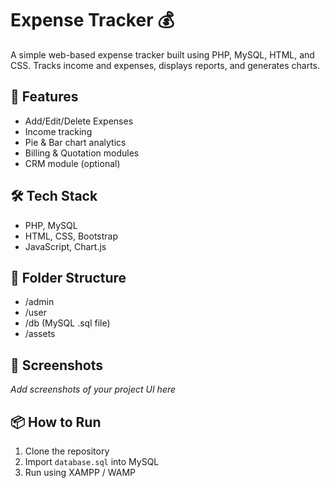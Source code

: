 # Expense Tracker 💰

A simple web-based expense tracker built using PHP, MySQL, HTML, and CSS. 
Tracks income and expenses, displays reports, and generates charts.

## 🚀 Features
- Add/Edit/Delete Expenses
- Income tracking
- Pie & Bar chart analytics
- Billing & Quotation modules
- CRM module (optional)

## 🛠️ Tech Stack
- PHP, MySQL
- HTML, CSS, Bootstrap
- JavaScript, Chart.js

## 📁 Folder Structure
- /admin
- /user
- /db (MySQL .sql file)
- /assets

## 📸 Screenshots
_Add screenshots of your project UI here_

## 📦 How to Run
1. Clone the repository
2. Import `database.sql` into MySQL
3. Run using XAMPP / WAMP


